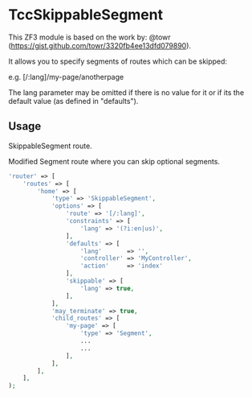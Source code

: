 TccSkippableSegment
=======

This ZF3 module is based on the work by: @towr (https://gist.github.com/towr/3320fb4ee13dfd079890).

It allows you to specify segments of routes which can be skipped:

e.g. [/:lang]/my-page/anotherpage

The lang parameter may be omitted if there is no value for it or if its the default value (as defined in "defaults").

Usage
-----
SkippableSegment route.

Modified Segment route where you can skip optional segments.

```php
'router' => [
    'routes' => [
        'home' => [
            'type' => 'SkippableSegment',
            'options' => [
                'route' => '[/:lang]',
                'constraints' => [
                    'lang' => '(?i:en|us)',
                ],
                'defaults' => [
                    'lang'       => '',
                    'controller' => 'MyController',
                    'action'     => 'index'
                ],
                'skippable' => [
                    'lang' => true,
                ],
            ],
            'may_terminate' => true,
            'child_routes' => [
                'my-page' => [
                    'type' => 'Segment',
                    ...
                    ...
                ],
            ],
        ],
    ],
);
```
